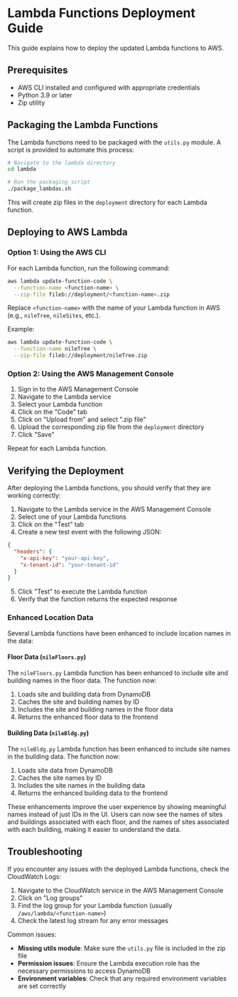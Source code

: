 # Lambda Functions Deployment Guide

This guide explains how to deploy the updated Lambda functions to AWS.

## Prerequisites

- AWS CLI installed and configured with appropriate credentials
- Python 3.9 or later
- Zip utility

## Packaging the Lambda Functions

The Lambda functions need to be packaged with the `utils.py` module. A script is provided to automate this process:

```bash
# Navigate to the lambda directory
cd lambda

# Run the packaging script
./package_lambdas.sh
```

This will create zip files in the `deployment` directory for each Lambda function.

## Deploying to AWS Lambda

### Option 1: Using the AWS CLI

For each Lambda function, run the following command:

```bash
aws lambda update-function-code \
  --function-name <function-name> \
  --zip-file fileb://deployment/<function-name>.zip
```

Replace `<function-name>` with the name of your Lambda function in AWS (e.g., `nileTree`, `nileSites`, etc.).

Example:

```bash
aws lambda update-function-code \
  --function-name nileTree \
  --zip-file fileb://deployment/nileTree.zip
```

### Option 2: Using the AWS Management Console

1. Sign in to the AWS Management Console
2. Navigate to the Lambda service
3. Select your Lambda function
4. Click on the "Code" tab
5. Click on "Upload from" and select ".zip file"
6. Upload the corresponding zip file from the `deployment` directory
7. Click "Save"

Repeat for each Lambda function.

## Verifying the Deployment

After deploying the Lambda functions, you should verify that they are working correctly:

1. Navigate to the Lambda service in the AWS Management Console
2. Select one of your Lambda functions
3. Click on the "Test" tab
4. Create a new test event with the following JSON:

```json
{
  "headers": {
    "x-api-key": "your-api-key",
    "x-tenant-id": "your-tenant-id"
  }
}
```

5. Click "Test" to execute the Lambda function
6. Verify that the function returns the expected response

### Enhanced Location Data

Several Lambda functions have been enhanced to include location names in the data:

#### Floor Data (`nileFloors.py`)
The `nileFloors.py` Lambda function has been enhanced to include site and building names in the floor data. The function now:

1. Loads site and building data from DynamoDB
2. Caches the site and building names by ID
3. Includes the site and building names in the floor data
4. Returns the enhanced floor data to the frontend

#### Building Data (`nileBldg.py`)
The `nileBldg.py` Lambda function has been enhanced to include site names in the building data. The function now:

1. Loads site data from DynamoDB
2. Caches the site names by ID
3. Includes the site names in the building data
4. Returns the enhanced building data to the frontend

These enhancements improve the user experience by showing meaningful names instead of just IDs in the UI. Users can now see the names of sites and buildings associated with each floor, and the names of sites associated with each building, making it easier to understand the data.

## Troubleshooting

If you encounter any issues with the deployed Lambda functions, check the CloudWatch Logs:

1. Navigate to the CloudWatch service in the AWS Management Console
2. Click on "Log groups"
3. Find the log group for your Lambda function (usually `/aws/lambda/<function-name>`)
4. Check the latest log stream for any error messages

Common issues:

- **Missing utils module**: Make sure the `utils.py` file is included in the zip file
- **Permission issues**: Ensure the Lambda execution role has the necessary permissions to access DynamoDB
- **Environment variables**: Check that any required environment variables are set correctly
